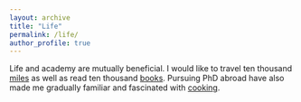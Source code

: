 ```yaml
---
layout: archive
title: "Life"
permalink: /life/
author_profile: true
---
```


<!-- {% include base_path %} -->

Life and academy are mutually beneficial. I would like to travel ten thousand [miles](https://feiyao-edinburgh.github.io/files/miles.html) as well as read ten thousand [books](https://feiyao-edinburgh.github.io/files/books.pdf). Pursuing PhD abroad have also made me gradually familiar and fascinated with [cooking](https://feiyao-edinburgh.github.io/files/cooking.slides.html).
